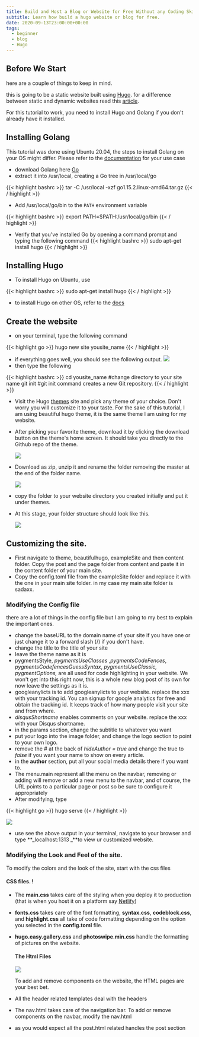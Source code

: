 ```yaml
---
title: Build and Host a Blog or Website for Free Without any Coding Skills in 50 mins
subtitle: Learn how build a hugo website or blog for free.
date: 2020-09-13T23:00:00+00:00
tags:
  - beginner
  - blog
  - Hugo
---
```


## **Before We Start**

here are a couple of things to keep in mind.

this is going to be a static website built using [Hugo](https://gohugo.io/documentation/). for a difference between static and dynamic websites read this [article](https://wpamelia.com/static-vs-dynamic-website/#:~:text=Static%20websites%20are%20ones%20that,databases%20in%20addition%20to%20HTML.).

For this tutorial to work, you need to install Hugo and Golang if you don't already have it installed.

## **Installing Golang**

This tutorial was done using Ubuntu 20.04, the steps to install Golang on your OS might differ. Please refer to the [documentation](https://golang.org/doc/install?download=go1.15.2.linux-amd64.tar.gz#install) for your use case

- download Golang here [Go](https://golang.org/dl/go1.15.2.linux-amd64.tar.gz "Go")
- extract it into /usr/local, creating a Go tree in /usr/local/go

{{< highlight bashrc  >}}
tar -C /usr/local -xzf go1.15.2.linux-amd64.tar.gz
{{< / highlight >}}

- Add /usr/local/go/bin to the `PATH` environment variable

{{< highlight bashrc  >}}
export PATH=\$PATH:/usr/local/go/bin
{{< / highlight >}}

- Verify that you've installed Go by opening a command prompt and typing the following command
  {{< highlight bashrc  >}}
  sudo apt-get install hugo
  {{< / highlight >}}

## Installing Hugo

- To install Hugo on Ubuntu, use

{{< highlight bashrc  >}}
sudo apt-get install hugo
{{< / highlight >}}

- to install Hugo on other OS, refer to the [docs](https://gohugo.io/getting-started/installing/ "Install Hugo")

## Create the website

- on your terminal, type the following command

{{< highlight go  >}}
hugo new site yousite_name
{{< / highlight >}}

- if everything goes well, you should see the following output. ![](/uploads/screenshot-from-2020-09-14-15-25-53.png)
- then type the following

{{< highlight bashrc  >}}
cd yousite_name #change directory to your site name
git init #git init command creates a new Git repository.
{{< / highlight >}}

- Visit the Hugo [themes](https://themes.gohugo.io/ "Themes") site and pick any theme of your choice. Don't worry you will customize it to your taste. For the sake of this tutorial, I am using beautiful hugo theme, it is the same theme I am using for my website.
- After picking your favorite theme, download it by clicking the download button on the theme's home screen. It should take you directly to the Github repo of the theme.

  ![](/uploads/screenshot-from-2020-09-14-15-41-54.png)

- Download as zip, unzip it and rename the folder removing the master at the end of the folder name.

  ![](/uploads/a.png)

- copy the folder to your website directory you created initially and put it under themes.
- At this stage, your folder structure should look like this.

  ![](/uploads/screenshot-from-2020-09-14-15-55-33.png)

## Customizing the site.

- First navigate to theme, beautifulhugo, exampleSite and then content folder. Copy the post and the page folder from content and paste it in the content folder of your main site.
- Copy the config.toml file from the exampleSite folder and replace it with the one in your main site folder. in my case my main site folder is sadaxx.

### Modifying the Config file

there are a lot of things in the config file but I am going to my best to explain the important ones.

- change the baseURL to the domain name of your site if you have one or just change it to a forward slash (/) if you don't have.
- change the title to the title of your site
- leave the theme name as it is
- pygmentsStyle, _pygmentsUseClasses_ ,_pygmentsCodeFences_, _pygmentsCodefencesGuessSyntax_, _pygmentsUseClassic, pygmentOptions,_ are all used for code highlighting in your website. We won't get into this right now, this is a whole new blog post of its own for now leave the settings as it is.
- googleanylicts is to add googleanylicts to your website. replace the xxx with your tracking id. You can signup for google analytics for free and obtain the tracking id. It keeps track of how many people visit your site and from where.
- _disqusShortname_ enables comments on your website. replace the xxx with your Disqus shortname.
- in the params section, change the subtitle to whatever you want
- put your logo into the image folder, and change the logo section to point to your own logo.
- remove the # at the back of _hideAuthor = true_ and change the true to _false_ if you want your name to show on every article.
- in the **author** section, put all your social media details there if you want to.
- The menu.main represent all the menu on the navbar, removing or adding will remove or add a new menu to the navbar, and of course, the URL points to a particular page or post so be sure to configure it appropriately
- After modifying, type

{{< highlight go  >}}
hugo serve
{{< / highlight >}}

![](/uploads/screenshot-from-2020-09-14-16-42-01.png)

- use see the above output in your terminal, navigate to your browser and type **_localhost:1313 _**to view ur customized website.

### Modifying the Look and Feel of the site.

To modify the colors and the look of the site, start with the css files

#### CSS files. !

[](/uploads/css.png)

- The **main.css** takes care of the styling when you deploy it to production (that is when you host it on a platform say [Netlify](www.netlify.com))
- **fonts.css** takes care of the font formatting, **syntax.css**, **codeblock.css**, and **highlight.css** all take of code formatting depending on the option you selected in the **config.toml** file.
- **hugo.easy.gallery.css** and **photoswipe.min.css** handle the formatting of pictures on the website.

  #### The Html Files

  ![](/uploads/html.png)

  To add and remove components on the website, the HTML pages are your best bet.

- All the header related templates deal with the headers
- The nav.html takes care of the navigation bar. To add or remove components on the navbar, modify the nav.html
- as you would expect all the post.html related handles the post section
